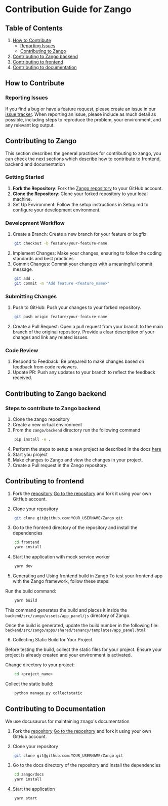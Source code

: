 # Contribution Guide for Zango

## Table of Contents
1. [How to Contribute](#how-to-contribute)
    - [Reporting Issues](#reporting-issues)
    - [Contributing to Zango](#contributing-to-zango)
2. [Contributing to Zango backend](#contributing-to-zango-backend)
3. [Contributing to frontend](#contributing-to-frontend)
4. [Contributing to documentation](#contributing-to-documentation)


## How to Contribute

### Reporting Issues
If you find a bug or have a feature request, please create an issue in our [issue tracker](https://github.com/Healthlane-Technologies/Zango/issues). When reporting an issue, please include as much detail as possible, including steps to reproduce the problem, your environment, and any relevant log output.

## Contributing to Zango

This section describes the general practices for contributing to zango, you can check the next sections which describe how to contribute to frontend, backend and documentation

### Getting Started
1. **Fork the Repository**: Fork the [Zango repository](https://github.com/Healthlane-Technologies/Zango) to your GitHub account.
2. **Clone the Repository**: Clone your forked repository to your local machine.
3. Set Up Environment: Follow the setup instructions in Setup.md to configure your development environment.

### Development Workflow

1. Create a Branch: Create a new branch for your feature or bugfix
```bash
    git checkout -b feature/your-feature-name
```
2. Implement Changes: Make your changes, ensuring to follow the coding standards and best practices.
3. Commit Changes: Commit your changes with a meaningful commit message.
```bash
    git add .
    git commit -m "Add feature <feature_name>"
```

### Submitting Changes
1. Push to GitHub: Push your changes to your forked repository.
```bash
    git push origin feature/your-feature-name
```
2. Create a Pull Request: Open a pull request from your branch to the main branch of the original repository. Provide a clear description of your changes and link any related issues.

### Code Review
1. Respond to Feedback: Be prepared to make changes based on feedback from code reviewers.
2. Update PR: Push any updates to your branch to reflect the feedback received.

## Contributing to Zango backend

### Steps to contribute to Zango backend
1. Clone the zango repository
2. Create a new virtual environment
3. From the `zango/backend` directory run the following command
```bash
    pip install -e .
```
4. Perform the steps to setup a new project as described in the docs [here](https://www.zango.dev/docs/core/getting-started/installing-zelthy/manual#zango-the-zango-cli)
5. Start you project
6. Make changes to Zango and view the changes in your project.
7. Create a Pull request in the Zango repository.

## Contributing to frontend

1. Fork the [repository](https://github.com/Healthlane-Technologies/Zango)
[Go to the repository](https://github.com/Healthlane-Technologies/Zango) and fork it using your own GitHub account.

2. Clone your repository
```bash
    git clone git@github.com:YOUR_USERNAME/Zango.git
```

3. Go to the frontend directory of the repository and install the dependencies

```bash
    cd frontend
    yarn install
```

4. Start the application with mock service worker

```bash
    yarn dev
```

5. Generating and Using frontend build in Zango
To test your frontend app with the Zango framework, follow these steps:

Run the build command:

```bash
    yarn build
```
This command generates the build and places it inside the `backend/src/zango/assets/app_panel/js` directory of Zango.


Once the build is generated, update the build number in the following file:
`backend/src/zango/apps/shared/tenancy/templates/app_panel.html`

6. Collecting Static Build for Your Project

Before testing the build, collect the static files for your project. Ensure your project is already created and your environment is activated.

Change directory to your project:
```bash
    cd <project_name>
```

Collect the static build:

```bash
    python manage.py collectstatic
```

## Contributing to Documentation

We use docusaurus for maintaining znago's documentation

1. Fork the [repository](https://github.com/Healthlane-Technologies/Zango)
[Go to the repository](https://github.com/Healthlane-Technologies/Zango) and fork it using your own GitHub account.

2. Clone your repository
```bash
    git clone git@github.com:YOUR_USERNAME/Zango.git
```

3. Go to the docs directory of the repository and install the dependencies

```bash
    cd zango/docs
    yarn install
```

4. Start the application

```bash
    yarn start
```